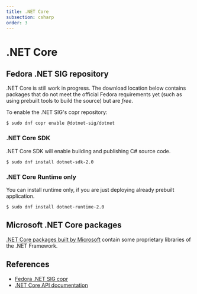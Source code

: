 ```yaml
---
title: .NET Core
subsection: csharp
order: 3
---
```


# .NET Core

## Fedora .NET SIG repository

.NET Core is still work in progress. The download location below contains packages that do not meet the official Fedora requirements yet (such as using prebuilt tools to build the source) but are _free_.

To enable the .NET SIG's copr repository:
```
$ sudo dnf copr enable @dotnet-sig/dotnet
```

### .NET Core SDK

.NET Core SDK will enable building and publishing C# source code.
```
$ sudo dnf install dotnet-sdk-2.0
```

### .NET Core Runtime only

You can install runtime only, if you are just deploying already prebuilt application.
```
$ sudo dnf install dotnet-runtime-2.0
```

## Microsoft .NET Core packages

[.NET Core packages built by Microsoft](https://www.microsoft.com/net/download/linux) contain some proprietary libraries of the .NET Framework.


## References

* [Fedora .NET SIG copr](https://copr.fedorainfracloud.org/coprs/g/dotnet-sig/dotnet)
* [.NET Core API documentation](https://docs.microsoft.com/en-us/dotnet/api/index?view=netcore-2.0)

